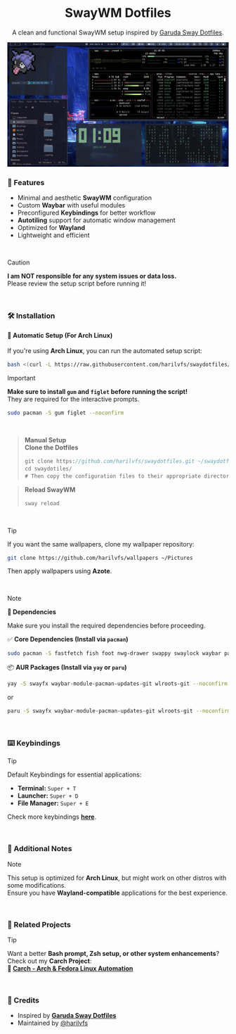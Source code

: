 <h1 align="center">SwayWM Dotfiles</h1>

<p align="center">
  A clean and functional SwayWM setup inspired by 
  <a href="https://gitlab.com/garuda-linux/themes-and-settings/settings/garuda-sway-settings/-/tree/master">Garuda Sway Dotfiles</a>.
</p>

<p align="center">
  <img src="http://raw.githubusercontent.com/harilvfs/assets/refs/heads/main/sway/swappy-20250209-011004.png" />
</p>


### 🚀 Features
- Minimal and aesthetic **SwayWM** configuration  
- Custom **Waybar** with useful modules  
- Preconfigured **Keybindings** for better workflow  
- **Autotiling** support for automatic window management  
- Optimized for **Wayland**  
- Lightweight and efficient  

<br>

> [!CAUTION]
> **I am NOT responsible for any system issues or data loss.**  
> Please review the setup script before running it!  

<br>

### 🛠️ Installation  

#### 🔹 **Automatic Setup (For Arch Linux)**  
If you're using **Arch Linux**, you can run the automated setup script:  

```bash
bash <(curl -L https://raw.githubusercontent.com/harilvfs/swaydotfiles/refs/heads/main/setup.sh)
```

> [!IMPORTANT]
> **Make sure to install `gum` and `figlet` before running the script!**  
> They are required for the interactive prompts.  

```bash
sudo pacman -S gum figlet --noconfirm
```

<br>

> **Manual Setup**  
> **Clone the Dotfiles**  
>```javascript
> git clone https://github.com/harilvfs/swaydotfiles.git ~/swaydotfiles
> cd swaydotiles/
> # Then copy the configuration files to their appropriate directories as shown in the repository's dotfiles.
> ```

> **Reload SwayWM**  
> ```bash
> sway reload
> ```

<br>

> [!TIP]
> If you want the same wallpapers, clone my wallpaper repository:
> ```bash
> git clone https://github.com/harilvfs/wallpapers ~/Pictures
> ```
>
> Then apply wallpapers using **Azote**.

<br>

> [!NOTE]
> **📌 Dependencies**
>
> Make sure you install the required dependencies before proceeding.
>
> ✅ **Core Dependencies (Install via `pacman`)**
> 
> ```bash
> sudo pacman -S fastfetch fish foot nwg-drawer swappy swaylock waybar pango cairo gdk-pixbuf2 json-c scdoc meson ninja pcre2 gtk-layer-shell jsoncpp libsigc++ libdbusmenu-gtk3 libxkbcommon fmt spdlog glibmm gtkmm3 alsa-utils pulseaudio libnl iw wob swaybg swayidle fuzzel otf-font-awesome ttf-jetbrains-mono ttf-nerd-fonts-symbols ttf-ubuntu-font-family wl-clipboard grim slurp mako blueberry pamixer pavucontrol gnome-keyring polkit-gnome cliphist wl-clipboard autotiling gtklock swayidle xdg-desktop-portal xdg-desktop-portal-wlr xorg-xhost sddm kvantum qt5-wayland qt6-wayland dex wf-recorder nwg-hello blueman bluez bluez-libs bluez-qt bluez-qt5 bluez-tools bluez-utils alacritty kitty --noconfirm
> ```
>
> 📦 **AUR Packages (Install via `yay` or `paru`)**
> ```bash
> yay -S swayfx waybar-module-pacman-updates-git wlroots-git --noconfirm
> ```
> or
> ```bash
> paru -S swayfx waybar-module-pacman-updates-git wlroots-git --noconfirm
> ```

<br>

### ⌨️ Keybindings  
> [!TIP]  
> Default Keybindings for essential applications:

- **Terminal:** `Super + T`  
- **Launcher:** `Super + D`  
- **File Manager:** `Super + E`  

Check more keybindings **[here](https://github.com/harilvfs/swaydotfiles/blob/main/sway/config.d/default)**.  

<br>

### 📜 Additional Notes  
> [!NOTE]
> This setup is optimized for **Arch Linux**, but might work on other distros with some modifications.  
> Ensure you have **Wayland-compatible** applications for the best experience.  

<br>

### 🎯 Related Projects  
> [!TIP]  
> Want a better **Bash prompt, Zsh setup, or other system enhancements**?  
> Check out my **Carch Project**:  
> **🔗 [Carch - Arch & Fedora Linux Automation](https://github.com/harilvfs/carch)**  

<br>

### 🎯 Credits  
- Inspired by **[Garuda Sway Dotfiles](https://gitlab.com/garuda-linux/themes-and-settings/settings/garuda-sway-settings/-/tree/master)**  
- Maintained by [@harilvfs](https://github.com/harilvfs)  

